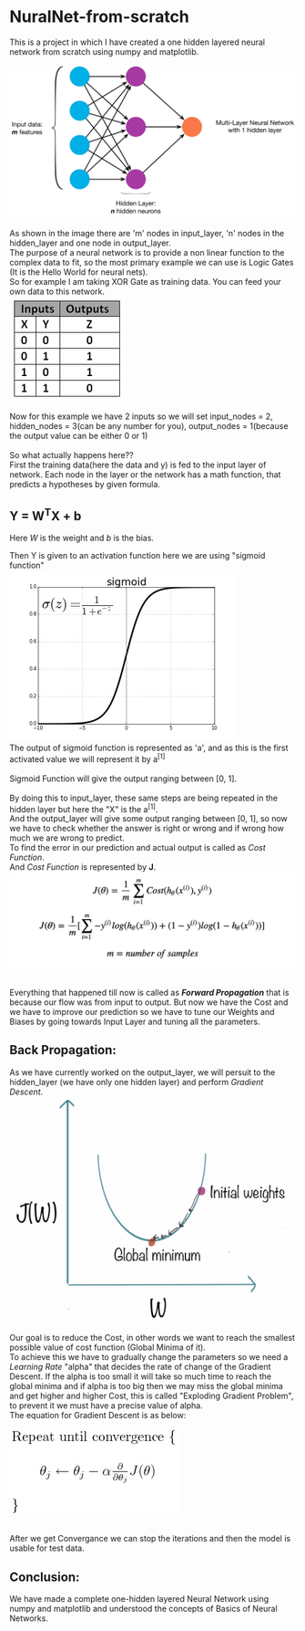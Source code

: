 # NuralNet-from-scratch
This is a project in which I have created a one hidden layered neural network from scratch using numpy and matplotlib.<br/>
<br/>![image](one_layered_network.jpeg)
<br/><br/>As shown in the image there are 'm' nodes in input_layer, 'n' nodes in the hidden_layer and one node in output_layer.
<br/>The purpose of a neural network is to provide a non linear function to the complex data to fit, so the most primary example we can use is Logic Gates (It is the Hello World for neural nets).
<br/>So for example I am taking XOR Gate as training data. You can feed your own data to this network.
<br/>![image_table](TRUTH-TABLE-1.jpg)
<br/><br/> Now for this example we have 2 inputs so we will set input_nodes = 2, hidden_nodes = 3(can be any number for you), output_nodes = 1(because the output value can be either 0 or 1)
<br/><br/>So what actually happens here??
<br/>First the training data(here the data and y) is fed to the input layer of network. Each node in the layer or the network has a math function, that predicts a hypotheses by given formula.

## Y = W<sup>T</sup>X + b
Here *W* is the weight and *b* is the bias.

Then Y is given to an activation function here we are using "sigmoid function" 
<br/>![image](sigmoid.jfif)
<br/>The output of sigmoid function is represented as 'a', and as this is the first activated value we will represent it by a<sup>[1]</sup>
<br/><br/>Sigmoid Function will give the output ranging between [0, 1].
<br/><br/>By doing this to input_layer, these same steps are being repeated in the hidden layer but here the "X" is the a<sup>[1]</sup>.
<br/>And the output_layer will give some output ranging between [0, 1], so now we have to check whether the answer is right or wrong and if wrong how much we are wrong to predict.
<br/>To find the error in our prediction and actual output is called as *Cost Function*.
<br/>And *Cost Function* is represented by **J**.
<br/>![image](Loss.png)

<br/>Everything that happened till now is called as ***Forward Propagation*** that is because our flow was from input to output. But now we have the Cost and we have to improve our prediction so we have to tune our Weights and Biases by going towards Input Layer and tuning all the parameters.
## Back Propagation:
As we have currently worked on the output_layer, we will persuit to the hidden_layer (we have only one hidden layer) and perform *Gradient Descent*.
<br/>![image](Grad_desc.png)
<br/><br/>Our goal is to reduce the Cost, in other words we want to reach the smallest possible value of cost function (Global Minima of it).
<br/>To achieve this we have to gradually change the parameters so we need a *Learning Rate* "alpha" that decides the rate of change of the Gradient Descent. If the alpha is too small it will take so much time to reach the global minima and if alpha is too big then we may miss the global minima and get higher and higher Cost, this is called "Exploding Gradient Problem", to prevent it we must have a precise value of alpha.
<br/>The equation for Gradient Descent is as below:
<br/><br/>![image](Grad_desc_formula.jpg)

<br/>After we get Convergance we can stop the iterations and then the model is usable for test data.

## Conclusion:
We have made a complete one-hidden layered Neural Network using numpy and matplotlib and understood the concepts of Basics of Neural Networks.
